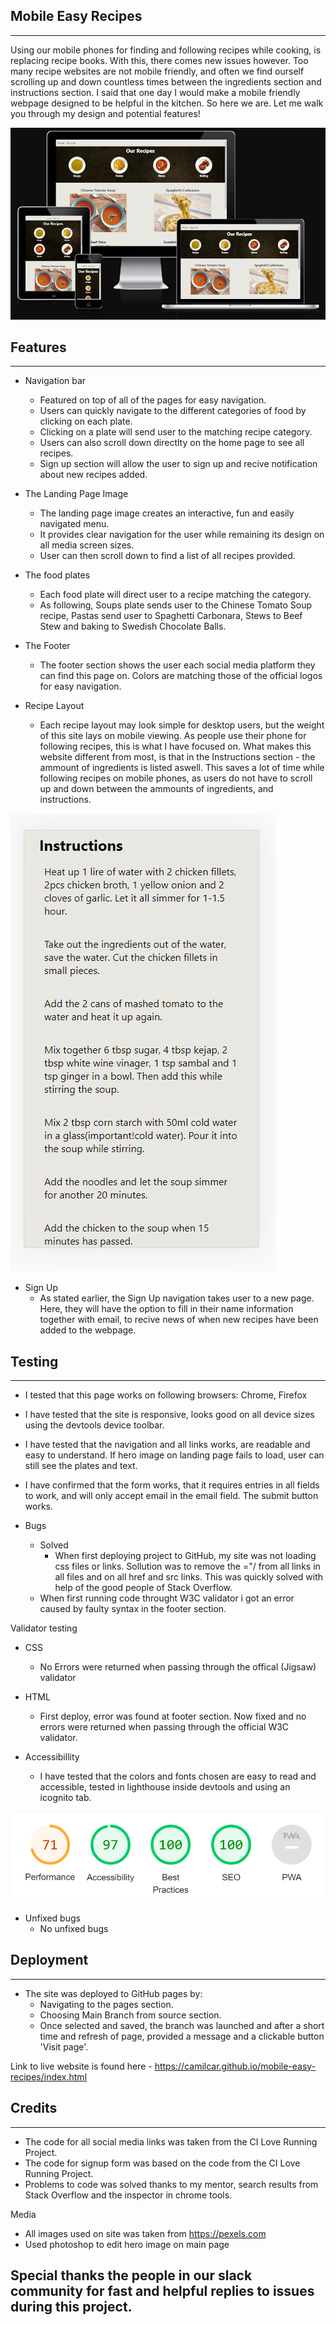 ## Mobile Easy Recipes
----------------------------
Using our mobile phones for finding and following recipes while cooking, is replacing recipe books. With this, there comes new issues however. Too many recipe websites are not mobile friendly, and often we find ourself scrolling up and down countless times between the ingredients section and instructions section. I said that one day I would make a mobile friendly webpage designed to be helpful in the kitchen. So here we are. Let me walk you through my design and potential features!

![Image](mediaq.jpg)


## Features

----------------------------

* Navigation bar
    * Featured on top of all of the pages for easy navigation.
    * Users can quickly navigate to the different categories of food by clicking on each plate.
    * Clicking on a plate will send user to the matching recipe category.
    * Users can also scroll down directlty on the home page to see all recipes. 
    * Sign up section will allow the user to sign up and recive notification about new recipes added. 

* The Landing Page Image
    * The landing page image creates an interactive, fun and easily navigated menu. 
    * It provides clear navigation for the user while remaining its design on all media screen sizes.
    * User can then scroll down to find a list of all recipes provided. 

* The food plates 
    * Each food plate will direct user to a recipe matching the category. 
    * As following, Soups plate sends user to the Chinese Tomato Soup recipe, Pastas send user to Spaghetti Carbonara, Stews to Beef Stew and baking to Swedish Chocolate Balls.

* The Footer
    * The footer section shows the user each social media platform they can find this page on. Colors are matching those of the official logos for easy navigation. 

* Recipe Layout 
    * Each recipe layout may look simple for desktop users, but the weight of this site lays on mobile viewing. As people use their phone for following recipes, this is what I have focused on. What makes this website different from most, is that in the Instructions section - the ammount of ingredients is listed aswell. This saves a lot of time while following recipes on mobile phones, as users do not have to scroll up and down between the ammounts of ingredients, and instructions. 

![Image](mobile.q.readme.jpg)

* Sign Up 
    * As stated earlier, the Sign Up navigation takes user to a new page. Here, they will have the option to fill in their name information together with email, to recive news of when new recipes have been added to the webpage. 

## Testing
-------------------------
* I tested that this page works on following browsers: Chrome, Firefox
* I have tested that the site is responsive, looks good on all device sizes using the devtools device toolbar. 
* I have tested that the navigation and all links works, are readable and easy to understand. If hero image on landing page fails to load, user can still see the plates and text.
* I have confirmed that the form works, that it requires entries in all fields to work, and will only accept email in the email field. The submit button works. 

* Bugs
    * Solved
        * When first deploying project to GitHub, my site was not loading css files or links. Sollution was to remove the ="/ from all links in all files and on all href and src links. This was quickly solved with help of the good people of Stack Overflow. 
    * When first running code throught W3C validator i got an error caused by faulty syntax in the footer section. 

Validator testing
   * CSS
        * No Errors were returned when passing through the offical (Jigsaw) validator
* HTML 
    * First deploy, error was found at footer section. Now fixed and no errors were returned when passing through the official W3C validator. 

* Accessibillity 
    * I have tested that the colors and fonts chosen are easy to read and accessible, tested in lighthouse inside devtools and using an icognito tab. 

![Image](lighthousetest.png)

* Unfixed bugs
    * No unfixed bugs

## Deployment
-------------------------

* The site was deployed to GitHub pages by: 
    * Navigating to the pages section.
    * Choosing Main Branch from source section. 
    * Once selected and saved, the branch was launched and after a short time and refresh of page, provided a message and a clickable button 'Visit page'.

Link to live website is found here - https://camilcar.github.io/mobile-easy-recipes/index.html 

## Credits
-------------------------
* The code for all social media links was taken from the CI Love Running Project. 
* The code for signup form was based on the code from the CI Love Running Project. 
* Problems to code was solved thanks to my mentor, search results from Stack Overflow and the inspector in chrome tools. 

Media 
* All images used on site was taken from https://pexels.com 
* Used photoshop to edit hero image on main page

## Special thanks the people in our slack community for fast and helpful replies to issues during this project. 
